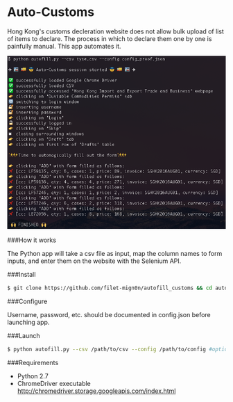 Auto-Customs
========

Hong Kong's customs decleration website does not allow bulk upload of list of items to declare. The process in which to declare them one by one is painfully manual. This app automates it.

<img src="https://raw.githubusercontent.com/filet-mign0n/filet-mignon.github.io/master/images/auto_customs0.png">

###How it works

The Python app will take a csv file as input, map the column names to form inputs, and enter them on the website with the Selenium API. 

###Install

```sh
$ git clone https://github.com/filet-mign0n/autofill_customs && cd autofill_customs && sudo pip install requirements.txt
```
###Configure

Username, password, etc. should be documented in config.json before launching app. 

###Launch

```sh
$ python autofill.py --csv /path/to/csv --config /path/to/config #optional
```
###Requirements

* Python 2.7
* ChromeDriver executable http://chromedriver.storage.googleapis.com/index.html
 
